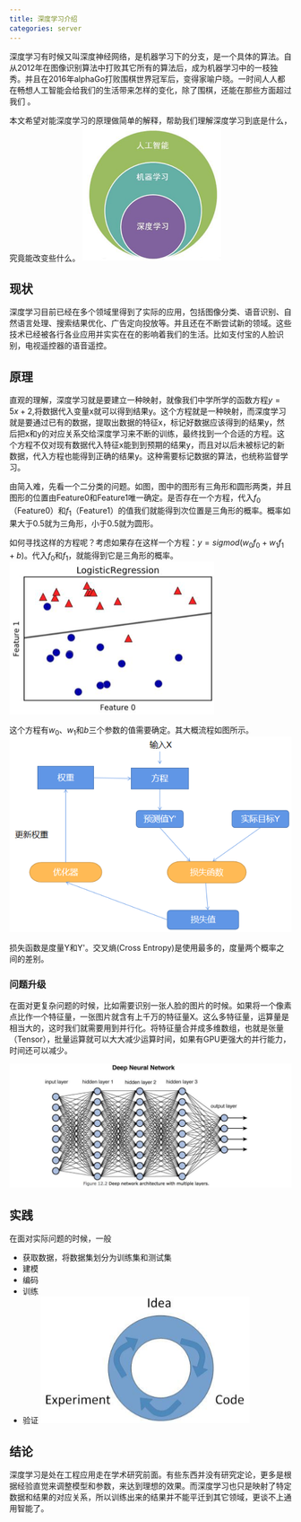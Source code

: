 ```yaml
---
title: 深度学习介绍
categories: server
---
```

深度学习有时候又叫深度神经网络，是机器学习下的分支，是一个具体的算法。自从2012年在图像识别算法中打败其它所有的算法后，成为机器学习中的一枝独秀。并且在2016年alphaGo打败围棋世界冠军后，变得家喻户晓。一时间人人都在畅想人工智能会给我们的生活带来怎样的变化，除了围棋，还能在那些方面超过我们 。

本文希望对能深度学习的原理做简单的解释，帮助我们理解深度学习到底是什么，究竟能改变些什么。
![1](/assets/deep1.png)


## 现状

深度学习目前已经在多个领域里得到了实际的应用，包括图像分类、语音识别、自然语言处理、搜索结果优化、广告定向投放等。并且还在不断尝试新的领域。这些技术已经被各行各业应用并实实在在的影响着我们的生活。比如支付宝的人脸识别，电视遥控器的语音遥控。

## 原理

直观的理解，深度学习就是要建立一种映射，就像我们中学所学的函数方程$y = 5x+2$,将数据代入变量x就可以得到结果y。这个方程就是一种映射，而深度学习就是要通过已有的数据，提取出数据的特征x，标记好数据应该得到的结果y，然后把x和y的对应关系交给深度学习来不断的训练，最终找到一个合适的方程。这个方程不仅对现有数据代入特征x能到到预期的结果y，而且对以后未被标记的新数据，代入方程也能得到正确的结果y。这种需要标记数据的算法，也统称监督学习。

由简入难，先看一个二分类的问题。如图，图中的图形有三角形和圆形两类，并且图形的位置由Feature0和Feature1唯一确定。是否存在一个方程，代入$f_0$（Feature0）和$f_1$（Feature1）的值我们就能得到次位置是三角形的概率。概率如果大于0.5就为三角形，小于0.5就为圆形。

如何寻找这样的方程呢？考虑如果存在这样一个方程：$y=sigmod(w_0f_0+w_1f_1+b)$。代入$f_0$和$f_1$，就能得到它是三角形的概率。
![2](/assets/deep2.png)

这个方程有$w_0$、$w_1$和$b$三个参数的值需要确定。其大概流程如图所示。
![3](/assets/deep3.png)

损失函数是度量Y和Y'。交叉熵(Cross Entropy)是使用最多的，度量两个概率之间的差别。

### 问题升级

在面对更复杂问题的时候，比如需要识别一张人脸的图片的时候。如果将一个像素点比作一个特征量，一张图片就含有上千万的特征量X。这么多特征量，运算量是相当大的，这时我们就需要用到并行化。将特征量合并成多维数组，也就是张量（Tensor），批量运算就可以大大减少运算时间，如果有GPU更强大的并行能力，时间还可以减少。

![5](/assets/deep5.png)

## 实践

在面对实际问题的时候，一般

- 获取数据，将数据集划分为训练集和测试集
- 建模
- 编码
- 训练
- 验证
![4](/assets/deep4.png)

## 结论

深度学习是处在工程应用走在学术研究前面。有些东西并没有研究定论，更多是根据经验直觉来调整模型和参数，来达到理想的效果。而深度学习也只是映射了特定数据和结果的对应关系，所以训练出来的结果并不能平迁到其它领域，更谈不上通用智能了。